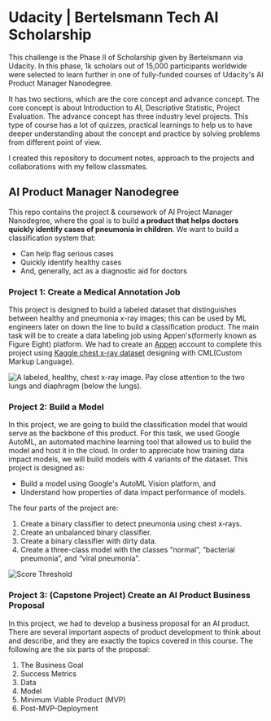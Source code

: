 # Udacity | Bertelsmann Tech AI Scholarship

This challenge is the Phase II of Scholarship given by Bertelsmann via Udacity. In this phase, 1k scholars out of 15,000 participants worldwide were selected to learn further in one of fully-funded courses of Udacity's AI Product Manager Nanodegree.

It has two sections, which are the core concept and advance concept. The core concept is about Introduction to AI, Descriptive Statistic, Project Evaluation. The advance concept has three industry level projects. This type of course has a lot of quizzes, practical learnings to help us to have deeper understanding about the concept and practice by solving problems from different point of view.

I created this repository to document notes, approach to the projects and collaborations with my fellow classmates.

## AI Product Manager Nanodegree

This repo contains the project & coursework of AI Project Manager Nanodegree, where the goal is to build **a product that helps doctors quickly identify cases of pneumonia in children**. We want to build a classification system that:
* Can help flag serious cases
* Quickly identify healthy cases
* And, generally, act as a diagnostic aid for doctors

### Project 1: Create a Medical Annotation Job
This project is designed to build a labeled dataset that distinguishes between healthy and pneumonia x-ray images; this can be used by ML engineers later on down the line to build a classification product. The main task will be to create a data labeling job using Appen's(formerly known as Figure Eight) platform. We had to create an [Appen](https://client.appen.com/sessions/new) account to complete this project using [Kaggle chest x-ray dataset](https://www.kaggle.com/paultimothymooney/chest-xray-pneumonia) designing with CML(Custom Markup Language).

![A labeled, healthy, chest x-ray image. Pay close attention to the two lungs and diaphragm (below the lungs).](https://video.udacity-data.com/topher/2019/April/5cae622b_annotated-chest-xray/annotated-chest-xray.png)

### Project 2: Build a Model
In this project, we are going to build the classification model that would serve as the backbone of this product. For this task, we used Google AutoML, an automated machine learning tool that allowed us to build the model and host it in the cloud. In order to appreciate how training data impact models, we will build models with 4 variants of the dataset. This project is designed as:
* Build a model using Google's AutoML Vision platform, and
* Understand how properties of data impact performance of models.

The four parts of the project are:
1. Create a binary classifier to detect pneumonia using chest x-rays.
2. Create an unbalanced binary classifier.
3. Create a binary classifier with dirty data.
4. Create a three-class model with the classes “normal”, “bacterial pneumonia”, and “viral pneumonia”.

![Score Threshold](https://video.udacity-data.com/topher/2019/May/5ce2fd27_score-threshold/score-threshold.png)

### Project 3: (Capstone Project) Create an AI Product Business Proposal
In this project, we had to develop a business proposal for an AI product. There are several important aspects of product development  to think about and describe, and they are exactly the topics covered in this course. The following are the six parts of the proposal:

1. The Business Goal
2. Success Metrics
3. Data
4. Model
5. Minimum Viable Product (MVP)
6. Post-MVP-Deployment
